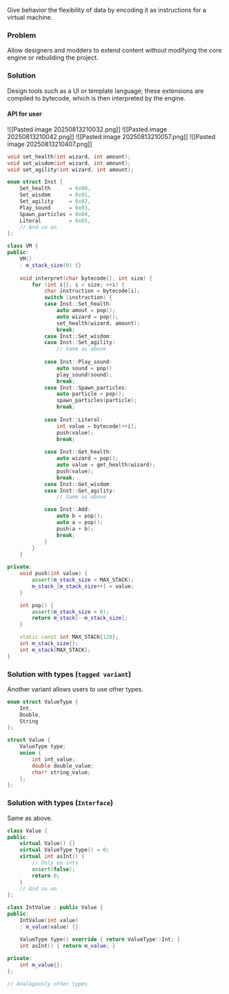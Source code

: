 Give behavior the flexibility of data by encoding it as instructions for a virtual machine.

### Problem
Allow designers and modders to extend content without modifying the core engine or rebuilding the project.

### Solution
Design tools such as a UI or template language; these extensions are compiled to bytecode, which is then interpreted by the engine.

#### API for user
![[Pasted image 20250813210032.png]]
![[Pasted image 20250813210042.png]]
![[Pasted image 20250813210057.png]]
![[Pasted image 20250813210407.png]]
```cpp
void set_health(int wizard, int amount);
void set_wisdom(int wizard, int amount);
void set_agility(int wizard, int amount);
```

```cpp
enum struct Inst {
	Set_health      = 0x00,
	Set_wisdom      = 0x01,
	Set_agility     = 0x02,
	Play_sound      = 0x03,
	Spawn_particles = 0x04,
	Literal         = 0x05,
	// And so on
};
```

```cpp
class VM {
public:
	VM()
	: m_stack_size(0) {}
	
	void interpret(char bytecode[], int size) {
		for (int i{}; i < size; ++i) {
			char instruction = bytecode[i];
			switch (instruction) {
			case Inst::Set_health:
				auto amout = pop();
				auto wizard = pop();
				set_health(wizard, amount);
				break;
			case Inst::Set_wisdom:
			case Inst::Set_agility:
				// Same as above
				
			case Inst::Play_sound:
				auto sound = pop()
				play_sound(sound);
				break;
			case Inst::Spawn_particles:
				auto particle = pop();
				spawn_particles(particle);
				break;
			
			case Inst::Literal:
				int value = bytecode[++i];
				push(value);
				break;
				
			case Inst::Get_health:
				auto wizard = pop();
				auto value = get_health(wizard);
				push(value);
				break;
			case Inst::Get_wisdom:
			case Inst::Get_agility:
				// Same as above

			case Inst::Add:
				auto b = pop();
				auto a = pop();
				push(a + b);
				break;
			}
		}
	}

private:
	void push(int value) {
		assert(m_stack_size < MAX_STACK);
		m_stack_[m_stack_size++] = value;
	}

	int pop() {
		assert(m_stack_size > 0);
		return m_stack[--m_stack_size];
	}

	static const int MAX_STACK{128}; 
	int m_stack_size{};
	int m_stack[MAX_STACK];
}
```

### Solution with types (`tagged variant`)
Another variant allows users to use other types.

```cpp
enum struct ValueType {
	Int,
	Double,
	String
};
```
```cpp
struct Value {
	ValueType type;
	union {
		int int_value;
		double double_value;
		char* string_value;
	};
};
```

### Solution with types (`Interface`)
Same as above.

```cpp
class Value {
public:
	virtual Value() {}
	virtual ValueType type() = 0;
	virtual int asInt() {
		// Only on ints
		assert(false);
		return 0;
	}
	// And so on
};
```

```cpp
class IntValue : public Value {
public:
	IntValue(int value)
	: m_value(value) {}

	ValueType type() override { return ValueType::Int; }
	int asInt() { return m_value; }
	
private:
	int m_value{};
};
```
```cpp
// Analogously other types
```
